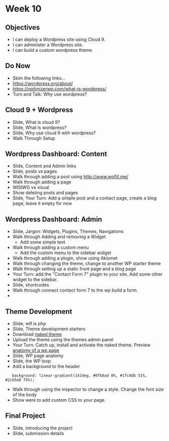 # Week 10

## Objectives
  - I can deploy a Wordpress site using Cloud 9.
  - I can administer a Wordpress site.
  - I can build a custom wordpress theme.

## Do Now
  - Skim the following links...
  - https://wordpress.org/about/
  - https://optimizerwp.com/what-is-wordpress/
  - Turn and Talk: Why use wordpress?

## Cloud 9 + Wordpress 
  - Slide, What is cloud 9?
  - Slide, What is wordpress?
  - Slide, Why use cloud 9 with wordpress?
  - Walk Through Setup

## Wordpress Dashboard: Content
  - Slide, Content and Admin links
  - Slide, posts vs pages
  - Walk through adding a post using http://www.wpfill.me/
  - Walk through adding a page
  - WISIWG vs visual
  - Show deleting posts and pages
  - Slide, Your Turn: Add a simple post and a contact page, create a blog page, leave it empty for now
  
## Wordpress Dashboard: Admin
  - Slide, Jargon: Widgets, Plugins, Themes, Navigations
  - Walk through Adding and removing a Widget
    - Add some simple text
  - Walk through adding a custom menu
    - Add the custom menu to the sidebar widget
  - Walk through adding a plugin, show using Akismet
  - Walk through changing the theme, change to another WP starter theme
  - Walk through setting up a static front page and a blog page
  - Your Turn: add the "Contact Form 7" plugin to your site. Add some other widget to the sidebar.
  - Slide, shortcodes
  - Walk through connect contact form 7 to the wp build a form.
  - 

## Theme Development
  - Slide, wtf is php
  - Slide, Theme development starters
  - Download [naked theme](http://naked-wordpress.bckmn.com/)
  - Upload the theme using the themes admin panel
  - Your Turn: Catch up, install and activate the naked theme. Preview [anatomy of a wp page](https://cdn-images.yoast.com/uploads/2011/01/anatomy-wordpress-yoast.png)
  - Slide, WP page anatomy
  - Slide, the WP loop
  - Add a background to the header
```
   background: linear-gradient(141deg, #0fb8ad 0%, #1fc8db 51%, #2cb5e8 75%);
```
- Walk through using the inspector to change a style. Change the font size of the body
- Show were to add custom CSS to your page.

## Final Project
  - Slide, introducing the project
  - Slide, submission details
